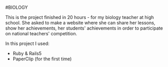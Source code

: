 #BIOLOGY

This is the project finished in 20 hours - for my biology teacher at high school. She asked to make a website where she can share her lessons, show her achievements, her students' achievements in order to participate on national teachers' competition. 

In this project I used:

- Ruby & Rails5
- PaperClip (for the first time)
